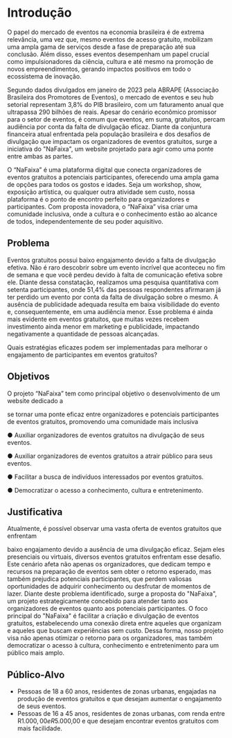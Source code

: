# Introdução

O papel do mercado de eventos na economia brasileira é de extrema relevância, uma vez que, mesmo eventos de acesso gratuito, mobilizam uma ampla gama de serviços desde a fase de preparação até sua conclusão. Além disso, esses eventos desempenham um papel crucial como impulsionadores da ciência, cultura e até mesmo na promoção de novos empreendimentos, gerando impactos positivos em todo o ecossistema de inovação. 

Segundo dados divulgados em janeiro de 2023 pela ABRAPE (Associação Brasileira dos Promotores de Eventos), o mercado de eventos e seu hub setorial representam 3,8% do PIB brasileiro, com um faturamento anual que ultrapassa 290 bilhões de reais. Apesar do cenário econômico promissor para o setor de eventos, é comum que eventos, em suma, gratuitos, percam audiência por conta da falta de divulgação eficaz. Diante da conjuntura financeira atual enfrentada pela população brasileira e dos desafios de divulgação que impactam os organizadores de eventos gratuitos, surge a iniciativa do "NaFaixa", um website projetado para agir como uma ponte entre ambas as partes.

O “NaFaixa” é uma plataforma digital que conecta organizadores de eventos gratuitos a potenciais participantes, oferecendo uma ampla gama de opções para todos os gostos e idades. Seja um workshop, show, exposição artística, ou qualquer outra atividade sem custo, nossa plataforma é o ponto de encontro perfeito para organizadores e participantes. Com proposta inovadora, o “NaFaixa” visa criar uma comunidade inclusiva, onde a cultura e o conhecimento estão ao alcance de todos, independentemente de seu poder aquisitivo.

## Problema

Eventos gratuitos possui baixo engajamento devido a falta de divulgação efetiva. Não é raro descobrir sobre um evento incrível que aconteceu no fim de semana e que você perdeu devido à falta de comunicação efetiva sobre ele. Diante dessa constatação, realizamos uma pesquisa quantitativa com setenta participantes, onde 51,4% das pessoas respondentes
afirmaram já ter perdido um evento por conta da falta de divulgação sobre o mesmo. A ausência de publicidade adequada resulta em baixa visibilidade do evento e, consequentemente, em uma audiência menor. Esse problema é ainda mais evidente em eventos gratuitos, que muitas vezes recebem investimento ainda menor em marketing e publicidade, impactando negativamente a quantidade de pessoas alcançadas.

Quais estratégias eficazes podem ser implementadas para melhorar o engajamento de
participantes em eventos gratuitos?


## Objetivos

O projeto “NaFaixa” tem como principal objetivo o desenvolvimento de um website dedicado a

se tornar uma ponte eficaz entre organizadores e potenciais participantes de eventos gratuitos,
promovendo uma comunidade mais inclusiva

● Auxiliar organizadores de eventos gratuitos na divulgação de seus eventos.

● Auxiliar organizadores de eventos gratuitos a atrair público para seus eventos.

● Facilitar a busca de indivíduos interessados por eventos gratuitos.

● Democratizar o acesso a conhecimento, cultura e entretenimento.
 


## Justificativa

Atualmente, é possível observar uma vasta oferta de eventos gratuitos que enfrentam

baixo engajamento devido a ausência de uma divulgação eficaz. Sejam eles presenciais ou
virtuais, diversos eventos gratuitos enfrentam esse desafio. Este cenário afeta não apenas os
organizadores, que dedicam tempo e recursos na preparação de eventos sem obter o retorno
esperado, mas também prejudica potenciais participantes, que perdem valiosas oportunidades
de adquirir conhecimento ou desfrutar de momentos de lazer.
Diante deste problema identificado, surge a proposta do "NaFaixa", um projeto
estrategicamente concebido para atender tanto aos organizadores de eventos quanto aos
potenciais participantes. O foco principal do "NaFaixa" é facilitar a criação e divulgação de
eventos gratuitos, estabelecendo uma conexão direta entre aqueles que organizam e aqueles
que buscam experiências sem custo. Dessa forma, nosso projeto visa não apenas otimizar o
retorno para os organizadores, mas também democratizar o acesso à cultura, conhecimento e
entretenimento para um público mais amplo.


## Público-Alvo 

- Pessoas de 18 a 60 anos, residentes de zonas urbanas, engajadas na produção de eventos gratuitos e que desejam aumentar o engajamento de seus eventos.
- Pessoas de 16 a 45 anos, residentes de zonas urbanas, com renda entre R$1.000,00 e R$5.000,00 e que desejam encontrar eventos gratuitos com mais facilidade.

